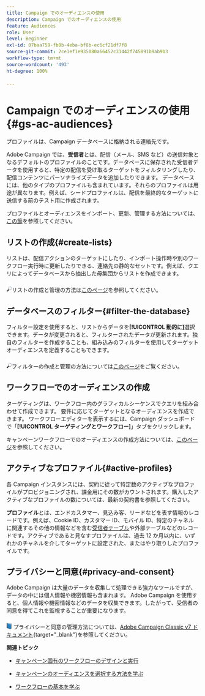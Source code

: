 ```yaml
---
title: Campaign でのオーディエンスの使用
description: Campaign でのオーディエンスの使用
feature: Audiences
role: User
level: Beginner
exl-id: 07baa759-fb0b-4eba-bf8b-ec6cf21df7f8
source-git-commit: 2ce1ef1e935080a66452c31442f745891b9ab9b3
workflow-type: tm+mt
source-wordcount: '493'
ht-degree: 100%

---
```


# Campaign でのオーディエンスの使用{#gs-ac-audiences}

プロファイルは、Campaign データベースに格納される連絡先です。

Adobe Campaign では、**受信者**&#x200B;とは、配信（メール、SMS など）の送信対象となるデフォルトのプロファイルのことです。データベースに保存された受信者データを使用すると、特定の配信を受け取るターゲットをフィルタリングしたり、配信コンテンツにパーソナライズデータを追加したりできます。 データベースには、他のタイプのプロファイルも含まれています。それらのプロファイルは用途が異なります。例えば、シードプロファイルは、配信を最終的なターゲットに送信する前のテスト用に作成されます。

プロファイルとオーディエンスをインポート、更新、管理する方法については、[この節](../audiences/gs-audiences.md)を参照してください。

## リストの作成{#create-lists}

リストは、配信アクションのターゲットにしたり、インポート操作時や別のワークフロー実行時に更新したりできる、連絡先の静的なセットです。例えば、クエリによってデータベースから抽出した母集団からリストを作成できます。

![](../assets/do-not-localize/glass.png)リストの作成と管理の方法は[このページ](../audiences/create-audiences.md)を参照してください。

## データベースのフィルター{#filter-the-database}

フィルター設定を使用すると、リストからデータを&#x200B;**[!UICONTROL 動的に]**&#x200B;選択できます。データが変更されると、フィルターされたデータが更新されます。独自のフィルターを作成することも、組み込みのフィルターを使用してターゲットオーディエンスを定義することもできます。

![](../assets/do-not-localize/glass.png)フィルターの作成と管理の方法については[このページ](../audiences/create-filters.md)をご覧ください。

## ワークフローでのオーディエンスの作成

ターゲティングは、ワークフロー内のグラフィカルシーケンスでクエリを組み合わせて作成できます。 要件に応じてターゲットとなるオーディエンスを作成できます。 ワークフローエディターを表示するには、Campaign ダッシュボードで「**[!UICONTROL ターゲティングとワークフロー]**」タブをクリックします。

キャンペーンワークフローでのオーディエンスの作成方法については、[このページ](https://experienceleague.adobe.com/docs/campaign/automation/campaign-orchestration/marketing-campaign-target.html?lang=ja)を参照してください。


## アクティブなプロファイル{#active-profiles}

各 Campaign インスタンスには、契約に従って特定数のアクティブなプロファイルがプロビジョニングされ、課金用にその数がカウントされます。購入したアクティブなプロファイルの数については、最新の契約書を参照してください。

**プロファイル**&#x200B;とは、エンドカスタマー、見込み客、リードなどを表す情報のレコードです。例えば、Cookie ID、カスタマー ID、モバイル ID、特定のチャネルに関連するその他の情報などを含む[受信者テーブル](../dev/datamodel.md)や外部テーブルなどのレコードです。アクティブであると見なすプロファイルは、過去 12 か月以内に、いずれかのチャネルを介してターゲットに設定された、またはやり取りしたプロファイルです。

<!--
You can monitor the number of active profiles used on your instances directly from Campaign Control Panel. 

![](../assets/do-not-localize/book.png) For more on this, refer to the [Control Panel documentation](https://docs.adobe.com/content/help/en/control-panel/using/performance-monitoring/active-profiles-monitoring.html).
-->

## プライバシーと同意{#privacy-and-consent}

Adobe Campaign は大量のデータを収集して処理できる強力なツールですが、データの中には個人情報や機密情報も含まれます。 Adobe Campaign を使用すると、個人情報や機密情報などのデータを収集できます。したがって、受信者の同意を得てこれを監視することが重要になります。

![](../assets/do-not-localize/book.png) プライバシーと同意の管理方法については、[Adobe Campaign Classic v7 ドキュメント](https://experienceleague.adobe.com/docs/campaign-classic/using/getting-started/privacy/privacy-and-recommendations.html?lang=ja){target=&quot;_blank&quot;}を参照してください。

**関連トピック**

* [キャンペーン固有のワークフローのデザインと実行](https://experienceleague.adobe.com/docs/campaign/automation/workflows/introduction/wf-type/campaign-workflows.html?lang=ja)

* [キャンペーンのオーディエンスを選択する方法を学ぶ](https://experienceleague.adobe.com/docs/campaign/automation/campaign-orchestration/marketing-campaign-target.html)

* [ワークフローの基本を学ぶ](https://experienceleague.adobe.com/docs/campaign/automation/workflows/introduction/about-workflows.html?lang=ja)
